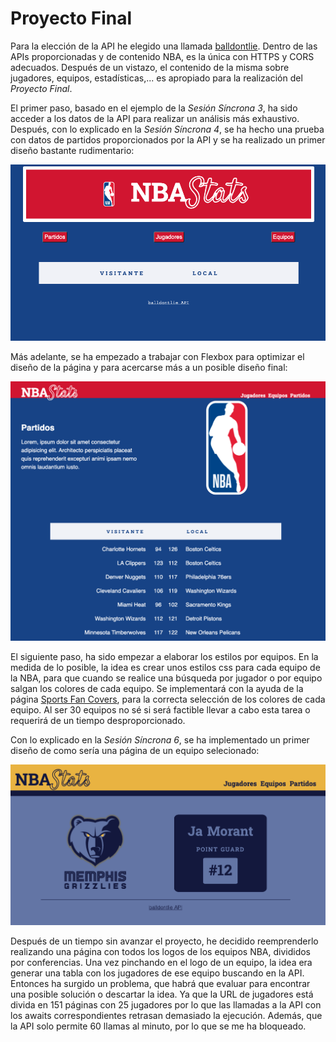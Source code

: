 # Proyecto Final

Para la elección de la API he elegido una llamada [balldontlie](https://www.balldontlie.io/). Dentro de las APIs proporcionadas y de contenido NBA, es la única con HTTPS y CORS adecuados. Después de un vistazo, el contenido de la misma sobre jugadores, equipos, estadísticas,... es apropiado para la realización del *Proyecto Final*.

El primer paso, basado en el ejemplo de la *Sesión Síncrona 3*, ha sido acceder a los datos de la API para realizar un análisis más exhaustivo. Después, con lo explicado en la *Sesión Síncrona 4*, se ha hecho una prueba con datos de partidos proporcionados por la API y se ha realizado un primer diseño bastante rudimentario:  

![Primer diseño](/markdown/primerdiseno.png "Primer diseño") 

Más adelante, se ha empezado a trabajar con Flexbox para optimizar el diseño de la página y para acercarse más a un posible diseño final:  

![Segundo diseño](/markdown/segundodiseno.png "Segundo diseño")  

El siguiente paso, ha sido empezar a elaborar los estilos por equipos. En la medida de lo posible, la idea es crear unos estilos css para cada equipo de la NBA, para que cuando se realice una búsqueda por jugador o por equipo salgan los colores de cada equipo. Se implementará con la ayuda de la página [Sports Fan Covers](https://sportsfancovers.com/nba-team-colors/), para la correcta selección de los colores de cada equipo. Al ser 30 equipos no sé si será factible llevar a cabo esta tarea o requerirá de un tiempo desproporcionado.

Con lo explicado en la *Sesión Síncrona 6*, se ha implementado un primer diseño de como sería una página de un equipo selecionado:

![Diseño equipo](/markdown/disenomem.png "Diseño equipo")  

Después de un tiempo sin avanzar el proyecto, he decidido reemprenderlo realizando una página con todos los logos de los equipos NBA, divididos por conferencias. Una vez pinchando en el logo de un equipo, la idea era generar una tabla con los jugadores de ese equipo buscando en la API. Entonces ha surgido un problema, que habrá que evaluar para encontrar una posible solución o descartar la idea. Ya que la URL de jugadores está divida en 151 páginas con 25 jugadores por lo que las llamadas a la API con los awaits correspondientes retrasan demasiado la ejecución. Además, que la API solo permite 60 llamas al minuto, por lo que se me ha bloqueado. 